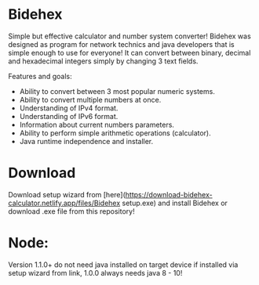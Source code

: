 # Bidehex
Simple but effective calculator and number system converter!
Bidehex was designed as program for network technics and java developers that is simple enough to use for everyone! It can convert between binary, decimal and hexadecimal integers simply by changing 3 text fields. 

Features and goals:
* Ability to convert between 3 most popular numeric systems.
* Ability to convert multiple numbers at once.
* Understanding of IPv4 format.
* Understanding of IPv6 format.
* Information about current numbers parameters.
* Ability to perform simple arithmetic operations (calculator).
* Java runtime independence and installer.

# Download
Download setup wizard from [here](https://download-bidehex-calculator.netlify.app/files/Bidehex setup.exe) and install Bidehex or download .exe file from this repository!

# Node:
Version 1.1.0+ do not need java installed on target device if installed via setup wizard from link, 1.0.0 always needs java 8 - 10!
